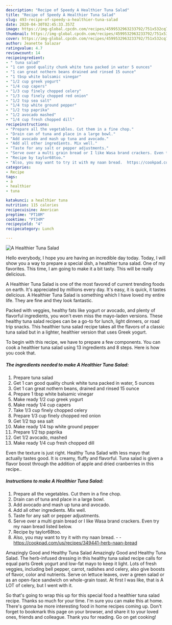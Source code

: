 ```yaml
---
description: "Recipe of Speedy A Healthier Tuna Salad"
title: "Recipe of Speedy A Healthier Tuna Salad"
slug: 493-recipe-of-speedy-a-healthier-tuna-salad
date: 2020-04-30T02:45:33.357Z
image: https://img-global.cpcdn.com/recipes/4599532963233792/751x532cq70/a-healthier-tuna-salad-recipe-main-photo.jpg
thumbnail: https://img-global.cpcdn.com/recipes/4599532963233792/751x532cq70/a-healthier-tuna-salad-recipe-main-photo.jpg
cover: https://img-global.cpcdn.com/recipes/4599532963233792/751x532cq70/a-healthier-tuna-salad-recipe-main-photo.jpg
author: Jeanette Salazar
ratingvalue: 4.7
reviewcount: 14
recipeingredient:
- " tuna salad"
- "1 can good quality chunk white tuna packed in water 5 ounces"
- "1 can great nothern beans drained and rinsed 15 ounce"
- "1 tbsp white balsamic vinegar"
- "1/2 cup greek yogurt"
- "1/4 cup capers"
- "1/3 cup finely chopped celery"
- "1/3 cup finely chopped red onion"
- "1/2 tsp sea salt"
- "1/4 tsp white ground pepper"
- "1/2 tsp paprika"
- "1/2 avocado mashed"
- "1/4 cup fresh chopped dill"
recipeinstructions:
- "Prepare all the vegetables. Cut them in a fine chop."
- "Drain can of tuna and place in a large bowl."
- "Add avocado and mash up tuna and avocado."
- "Add all other ingredients. Mix well."
- "Taste for any salt or pepper adjustments."
- "Serve over a multi grain bread or I like Wasa brand crackers. Even try my naan bread listed below."
- "Recipe by taylor68too."
- "Also, you may want to try it with my naan bread.  https://cookpad.com/us/recipes/349441-herb-naan-bread"
categories:
- Recipe
tags:
- a
- healthier
- tuna

katakunci: a healthier tuna 
nutrition: 115 calories
recipecuisine: American
preptime: "PT10M"
cooktime: "PT34M"
recipeyield: "4"
recipecategory: Lunch

---
```



![A Healthier Tuna Salad](https://img-global.cpcdn.com/recipes/4599532963233792/751x532cq70/a-healthier-tuna-salad-recipe-main-photo.jpg)

Hello everybody, I hope you are having an incredible day today. Today, I will show you a way to prepare a special dish, a healthier tuna salad. One of my favorites. This time, I am going to make it a bit tasty. This will be really delicious.

A Healthier Tuna Salad is one of the most favored of current trending foods on earth. It's appreciated by millions every day. It's easy, it is quick, it tastes delicious. A Healthier Tuna Salad is something which I have loved my entire life. They are fine and they look fantastic.

Packed with veggies, healthy fats like yogurt or avocado, and plenty of flavorful ingredients, you won&#39;t even miss the mayo-laden versions. These healthy tuna salad recipes can be a go-to for lunch, light dinners, or road trip snacks. This healthier tuna salad recipe takes all the flavors of a classic tuna salad but in a lighter, healthier version that uses Greek yogurt.


To begin with this recipe, we have to prepare a few components. You can cook a healthier tuna salad using 13 ingredients and 8 steps. Here is how you cook that.

<!--inarticleads1-->

##### The ingredients needed to make A Healthier Tuna Salad:

1. Prepare  tuna salad
1. Get 1 can good quality chunk white tuna packed in water, 5 ounces
1. Get 1 can great nothern beans, drained and rinsed 15 ounce
1. Prepare 1 tbsp white balsamic vinegar
1. Make ready 1/2 cup greek yogurt
1. Make ready 1/4 cup capers
1. Take 1/3 cup finely chopped celery
1. Prepare 1/3 cup finely chopped red onion
1. Get 1/2 tsp sea salt
1. Make ready 1/4 tsp white ground pepper
1. Prepare 1/2 tsp paprika
1. Get 1/2 avocado, mashed
1. Make ready 1/4 cup fresh chopped dill


Even the texture is just right. Healthy Tuna Salad with less mayo that actually tastes good. It is creamy, fluffy and flavorful. Tuna salad is given a flavor boost through the addition of apple and dried cranberries in this recipe.. 

<!--inarticleads2-->

##### Instructions to make A Healthier Tuna Salad:

1. Prepare all the vegetables. Cut them in a fine chop.
1. Drain can of tuna and place in a large bowl.
1. Add avocado and mash up tuna and avocado.
1. Add all other ingredients. Mix well.
1. Taste for any salt or pepper adjustments.
1. Serve over a multi grain bread or I like Wasa brand crackers. Even try my naan bread listed below.
1. Recipe by taylor68too.
1. Also, you may want to try it with my naan bread. -  - https://cookpad.com/us/recipes/349441-herb-naan-bread


Amazingly Good and Healthy Tuna Salad Amazingly Good and Healthy Tuna Salad. The herb-infused dressing in this healthy tuna salad recipe calls for equal parts Greek yogurt and low-fat mayo to keep it light. Lots of fresh veggies, including bell pepper, carrot, radishes and celery, also give boosts of flavor, color and nutrients. Serve on lettuce leaves, over a green salad or as an open-face sandwich on whole-grain toast. At first I was like, that is A LOT of celery, but I went with it. 

So that's going to wrap this up for this special food a healthier tuna salad recipe. Thanks so much for your time. I'm sure you can make this at home. There's gonna be more interesting food in home recipes coming up. Don't forget to bookmark this page on your browser, and share it to your loved ones, friends and colleague. Thank you for reading. Go on get cooking!
